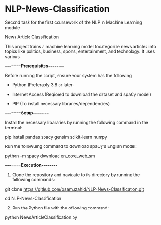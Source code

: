 # NLP-News-Classification
Second task for the first coursework of the NLP in Machine Learning module

News Article Classification

This project trains a machine learning model tocategorize news articles into topics like politics, business, sports, entertainment, and technology. It uses various 

**--------Prerequisites--------**

Before running the script, ensure your system has the following:


- Python (Preferably 3.8 or later)
  
- Internet Access (Reqiored to download the dataset and spaCy model)
  
- PIP (To install necessary libraries/dependencies)

**--------Setup--------**

Install the necessary libararies by running the following command in the terminal:

pip install pandas spacy gensim scikit-learn numpy

Run the followuing command to download spaCy's English model:

python -m spacy download en_core_web_sm

**--------Execution--------**

1. Clone the repository and navigate to its directory by running the following commands:

git clone https://github.com/osamuzahid/NLP-News-Classification.git

cd NLP-News-Classification

2. Run the Python file with the ofllowing command:

python NewsArticleClassification.py

   


